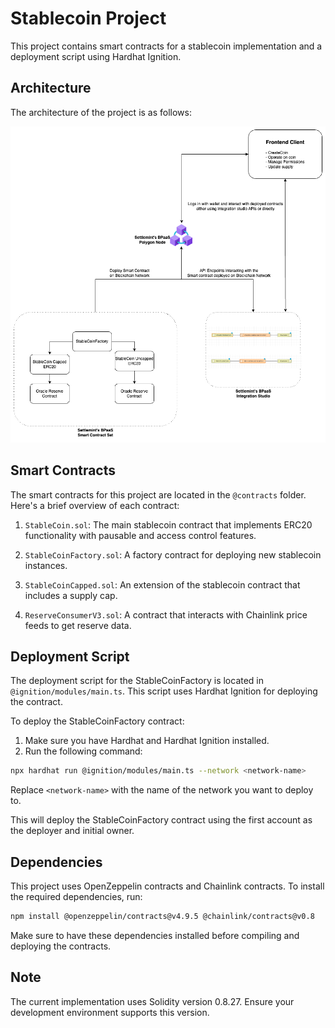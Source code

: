# Stablecoin Project

This project contains smart contracts for a stablecoin implementation and a deployment script using Hardhat Ignition.

## Architecture

The architecture of the project is as follows:

![Architecture](./StablecoinArch.png)

## Smart Contracts

The smart contracts for this project are located in the `@contracts` folder. Here's a brief overview of each contract:

1. `StableCoin.sol`: The main stablecoin contract that implements ERC20 functionality with pausable and access control features.

2. `StableCoinFactory.sol`: A factory contract for deploying new stablecoin instances.

3. `StableCoinCapped.sol`: An extension of the stablecoin contract that includes a supply cap.

4. `ReserveConsumerV3.sol`: A contract that interacts with Chainlink price feeds to get reserve data.

## Deployment Script

The deployment script for the StableCoinFactory is located in `@ignition/modules/main.ts`. This script uses Hardhat Ignition for deploying the contract.

To deploy the StableCoinFactory contract:

1. Make sure you have Hardhat and Hardhat Ignition installed.
2. Run the following command:

```bash
npx hardhat run @ignition/modules/main.ts --network <network-name>
```

Replace `<network-name>` with the name of the network you want to deploy to.

This will deploy the StableCoinFactory contract using the first account as the deployer and initial owner.

## Dependencies

This project uses OpenZeppelin contracts and Chainlink contracts. To install the required dependencies, run:

```bash
npm install @openzeppelin/contracts@v4.9.5 @chainlink/contracts@v0.8
```

Make sure to have these dependencies installed before compiling and deploying the contracts.

## Note

The current implementation uses Solidity version 0.8.27. Ensure your development environment supports this version.
